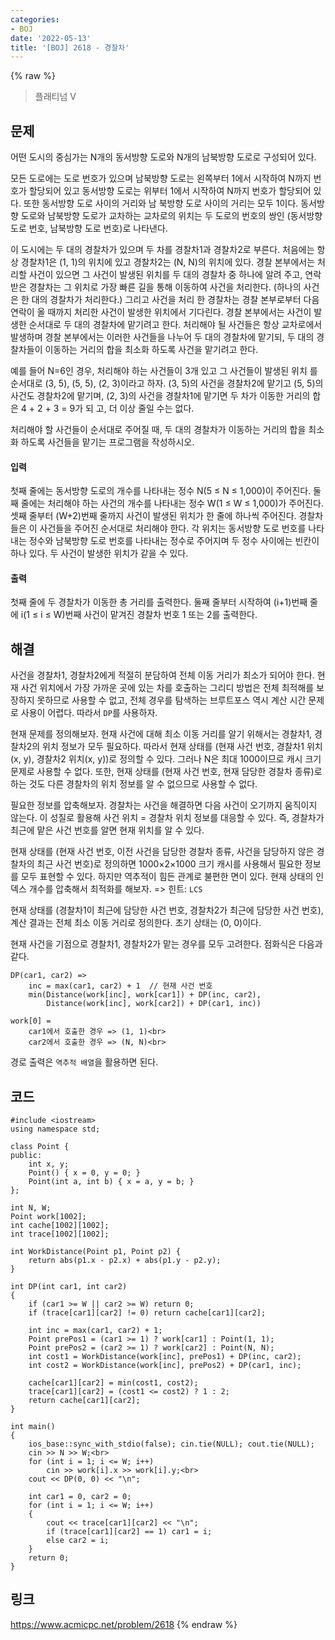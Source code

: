 ```yaml
---
categories:
- BOJ
date: '2022-05-13'
title: '[BOJ] 2618 - 경찰차'
---
```


{% raw %}
> 플래티넘 V<br>

## 문제
어떤 도시의 중심가는 N개의 동서방향 도로와 N개의 남북방향 도로로 구성되어 있다.

모든 도로에는 도로 번호가 있으며 남북방향 도로는 왼쪽부터 1에서 시작하여 N까지 번호가 할당되어 있고 동서방향 도로는 위부터 1에서 시작하여 N까지 번호가 할당되어 있다. 또한 동서방향 도로 사이의 거리와 남 북방향 도로 사이의 거리는 모두 1이다. 동서방향 도로와 남북방향 도로가 교차하는 교차로의 위치는 두 도로의 번호의 쌍인 (동서방향 도로 번호, 남북방향 도로 번호)로 나타낸다.

이 도시에는 두 대의 경찰차가 있으며 두 차를 경찰차1과 경찰차2로 부른다. 처음에는 항상 경찰차1은 (1, 1)의 위치에 있고 경찰차2는 (N, N)의 위치에 있다. 경찰 본부에서는 처리할 사건이 있으면 그 사건이 발생된 위치를 두 대의 경찰차 중 하나에 알려 주고, 연락 받은 경찰차는 그 위치로 가장 빠른 길을 통해 이동하여 사건을 처리한다. (하나의 사건은 한 대의 경찰차가 처리한다.) 그리고 사건을 처리 한 경찰차는 경찰 본부로부터 다음 연락이 올 때까지 처리한 사건이 발생한 위치에서 기다린다. 경찰 본부에서는 사건이 발생한 순서대로 두 대의 경찰차에 맡기려고 한다. 처리해야 될 사건들은 항상 교차로에서 발생하며 경찰 본부에서는 이러한 사건들을 나누어 두 대의 경찰차에 맡기되, 두 대의 경찰차들이 이동하는 거리의 합을 최소화 하도록 사건을 맡기려고 한다.

예를 들어 N=6인 경우, 처리해야 하는 사건들이 3개 있고 그 사건들이 발생된 위치 를 순서대로 (3, 5), (5, 5), (2, 3)이라고 하자. (3, 5)의 사건을 경찰차2에 맡기고 (5, 5)의 사건도 경찰차2에 맡기며, (2, 3)의 사건을 경찰차1에 맡기면 두 차가 이동한 거리의 합은 4 + 2 + 3 = 9가 되 고, 더 이상 줄일 수는 없다.

처리해야 할 사건들이 순서대로 주어질 때, 두 대의 경찰차가 이동하는 거리의 합을 최소화 하도록 사건들을 맡기는 프로그램을 작성하시오.

#### 입력
첫째 줄에는 동서방향 도로의 개수를 나타내는 정수 N(5 ≤ N ≤ 1,000)이 주어진다. 둘째 줄에는 처리해야 하는 사건의 개수를 나타내는 정수 W(1 ≤ W ≤ 1,000)가 주어진다. 셋째 줄부터 (W+2)번째 줄까지 사건이 발생된 위치가 한 줄에 하나씩 주어진다. 경찰차들은 이 사건들을 주어진 순서대로 처리해야 한다. 각 위치는 동서방향 도로 번호를 나타내는 정수와 남북방향 도로 번호를 나타내는 정수로 주어지며 두 정수 사이에는 빈칸이 하나 있다. 두 사건이 발생한 위치가 같을 수 있다.

#### 출력
첫째 줄에 두 경찰차가 이동한 총 거리를 출력한다. 둘째 줄부터 시작하여 (i+1)번째 줄에 i(1 ≤ i ≤ W)번째 사건이 맡겨진 경찰차 번호 1 또는 2를 출력한다.

## 해결
사건을 경찰차1, 경찰차2에게 적절히 분담하여 전체 이동 거리가 최소가 되어야 한다. 현재 사건 위치에서 가장 가까운 곳에 있는 차를 호출하는 그리디 방법은 전체 최적해를 보장하지 못하므로 사용할 수 없고, 전체 경우를 탐색하는 브루트포스 역시 계산 시간 문제로 사용이 어렵다. 따라서 `DP`를 사용하자.

현재 문제를 정의해보자. 현재 사건에 대해 최소 이동 거리를 알기 위해서는 경찰차1, 경찰차2의 위치 정보가 모두 필요하다. 따라서 현재 상태를 (현재 사건 번호, 경찰차1 위치(x, y), 경찰차2 위치(x, y))로 정의할 수 있다. 그러나 N은 최대 1000이므로 캐시 크기 문제로 사용할 수 없다. 또한, 현재 상태를 (현재 사건 번호, 현재 담당한 경찰차 종류)로 하는 것도 다른 경찰차의 위치 정보를 알 수 없으므로 사용할 수 없다.

필요한 정보를 압축해보자. 경찰차는 사건을 해결하면 다음 사건이 오기까지 움직이지 않는다. 이 성질로 활용해 사건 위치 = 경찰차 위치 정보를 대응할 수 있다. 즉, 경찰차가 최근에 맡은 사건 번호를 알면 현재 위치를 알 수 있다.

현재 상태를 (현재 사건 번호, 이전 사건을 담당한 경찰차 종류, 사건을 담당하지 않은 경찰차의 최근 사건 번호)로 정의하면 1000×2×1000 크기 캐시를 사용해서 필요한 정보를 모두 표현할 수 있다. 하지만 역추적이 힘든 관계로 불편한 면이 있다. 현재 상태의 인덱스 개수를 압축해서 최적화를 해보자.
=> 힌트: `LCS`<br>

현재 상태를 (경찰차1이 최근에 담당한 사건 번호, 경찰차2가 최근에 담당한 사건 번호), 계산 결과는 전체 최소 이동 거리로 정의한다. 초기 상태는 (0, 0)이다.

현재 사건을 기점으로 경찰차1, 경찰차2가 맡는 경우를 모두 고려한다. 점화식은 다음과 같다.
```
DP(car1, car2) =>
	inc = max(car1, car2) + 1  // 현재 사건 번호
	min(Distance(work[inc], work[car1]) + DP(inc, car2), 
		Distance(work[inc], work[car2]) + DP(car1, inc))

work[0] = 
	car1에서 호출한 경우 => (1, 1)<br>
	car2에서 호출한 경우 => (N, N)<br>
```

경로 출력은 `역추적 배열`을 활용하면 된다. 

## 코드
```
#include <iostream>
using namespace std;

class Point {
public:
	int x, y;
	Point() { x = 0, y = 0; }
	Point(int a, int b) { x = a, y = b; }
};

int N, W;
Point work[1002];
int cache[1002][1002];
int trace[1002][1002];

int WorkDistance(Point p1, Point p2) {
	return abs(p1.x - p2.x) + abs(p1.y - p2.y);
}

int DP(int car1, int car2)
{
	if (car1 >= W || car2 >= W) return 0;
	if (trace[car1][car2] != 0) return cache[car1][car2];
	
	int inc = max(car1, car2) + 1;
	Point prePos1 = (car1 >= 1) ? work[car1] : Point(1, 1);
	Point prePos2 = (car2 >= 1) ? work[car2] : Point(N, N);
	int cost1 = WorkDistance(work[inc], prePos1) + DP(inc, car2);
	int cost2 = WorkDistance(work[inc], prePos2) + DP(car1, inc);

	cache[car1][car2] = min(cost1, cost2);
	trace[car1][car2] = (cost1 <= cost2) ? 1 : 2;
	return cache[car1][car2];
}

int main()
{
	ios_base::sync_with_stdio(false); cin.tie(NULL); cout.tie(NULL);
	cin >> N >> W;<br>
	for (int i = 1; i <= W; i++)
		cin >> work[i].x >> work[i].y;<br>
	cout << DP(0, 0) << "\n";

	int car1 = 0, car2 = 0;
	for (int i = 1; i <= W; i++)
	{
		cout << trace[car1][car2] << "\n";
		if (trace[car1][car2] == 1) car1 = i;
		else car2 = i;
	}
	return 0;
}
```

## 링크
https://www.acmicpc.net/problem/2618
{% endraw %}